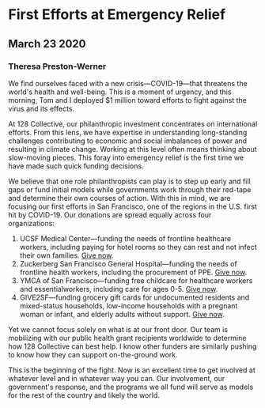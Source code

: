 # First Efforts at Emergency Relief
## March 23 2020
### Theresa Preston-Werner

We find ourselves faced with a new crisis—COVID-19—that threatens the world's health and well-being. This is a moment of urgency, and this morning, Tom and I deployed $1 million toward efforts to fight against the virus and its effects.

At 128 Collective, our philanthropic investment concentrates on international efforts. From this lens, we have expertise in understanding long-standing challenges contributing to economic and social imbalances of power and resulting in climate change. Working at this level often means thinking about slow-moving pieces. This foray into emergency relief is the first time we have made such quick funding decisions.

We believe that one role philanthropists can play is to step up early and fill gaps or fund initial models while governments work through their red-tape and determine their own courses of action. With this in mind, we are focusing our first efforts in San Francisco, one of the regions in the U.S. first hit by COVID-19. Our donations are spread equally across four organizations:

1. UCSF Medical Center—funding the needs of frontline healthcare workers, including paying for hotel rooms so they can rest and not infect their own families. [Give now](https://giving.ucsf.edu/coronavirus).
2. Zuckerberg San Francisco General Hospital—funding the needs of frontline health workers, including the procurement of PPE. [Give now](https://sfghf.org/).
3. YMCA of San Francisco—funding free childcare for healthcare workers and essentialworkers, including care for ages 0-5. [Give now](https://www.ymcasf.org/give/donate-now).
4. GIVE2SF—funding grocery gift cards for undocumented residents and mixed-status households, low-income households with a pregnant woman or infant, and elderly adults without support. [Give now](https://sf.gov/give-city-respond-covid-19).

Yet we cannot focus solely on what is at our front door. Our team is mobilizing with our public health grant recipients worldwide to determine how 128 Collective can best help. I know other funders are similarly pushing to know how they can support on-the-ground work.

This is the beginning of the fight. Now is an excellent time to get involved at whatever level and in whatever way you can. Our involvement, our government's response, and the programs we all fund will serve as models for the rest of the country and likely the world.
